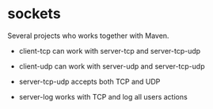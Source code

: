 # sockets

Several projects who works together with Maven.		

- client-tcp can work with server-tcp and server-tcp-udp		

- client-udp can work with server-udp and server-tcp-udp		

- server-tcp-udp accepts both TCP and UDP		

- server-log works with TCP and log all users actions
